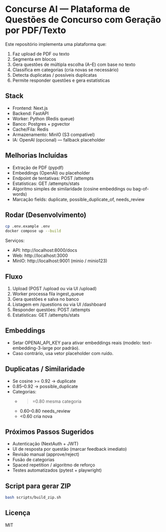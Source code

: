 # Concurse AI — Plataforma de Questões de Concurso com Geração por PDF/Texto

Este repositório implementa uma plataforma que:
1. Faz upload de PDF ou texto
2. Segmenta em blocos
3. Gera questões de múltipla escolha (A–E) com base no texto
4. Classifica em categorias (cria novas se necessário)
5. Detecta duplicatas / possíveis duplicatas
6. Permite responder questões e gera estatísticas

## Stack
- Frontend: Next.js
- Backend: FastAPI
- Worker: Python (Redis queue)
- Banco: Postgres + pgvector
- Cache/Fila: Redis
- Armazenamento: MinIO (S3 compatível)
- IA: OpenAI (opcional) — fallback placeholder

## Melhorias Incluídas
- Extração de PDF (pypdf)
- Embeddings (OpenAI) ou placeholder
- Endpoint de tentativas: POST /attempts
- Estatísticas: GET /attempts/stats
- Algoritmo simples de similaridade (cosine embeddings ou bag-of-words)
- Marcação fields: duplicate, possible_duplicate_of, needs_review

## Rodar (Desenvolvimento)
```bash
cp .env.example .env
docker compose up --build
```

Serviços:
- API: http://localhost:8000/docs
- Web: http://localhost:3000
- MinIO: http://localhost:9001 (minio / minio123)

## Fluxo
1. Upload (POST /upload ou via UI /upload)
2. Worker processa fila ingest_queue
3. Gera questões e salva no banco
4. Listagem em /questions ou via UI /dashboard
5. Responder questões: POST /attempts
6. Estatísticas: GET /attempts/stats

## Embeddings
- Setar OPENAI_API_KEY para ativar embeddings reais (modelo: text-embedding-3-large por padrão).
- Caso contrário, usa vetor placeholder com ruído.

## Duplicatas / Similaridade
- Se cosine >= 0.92 → duplicate
- 0.85–0.92 → possible_duplicate
- Categorias:
  - >=0.80 mesma categoria
  - 0.60–0.80 needs_review
  - <0.60 cria nova

## Próximos Passos Sugeridos
- Autenticação (NextAuth + JWT)
- UI de resposta por questão (marcar feedback imediato)
- Revisão manual (approve/reject)
- Fusão de categorias
- Spaced repetition / algoritmo de reforço
- Testes automatizados (pytest + playwright)

## Script para gerar ZIP
```bash
bash scripts/build_zip.sh
```

## Licença
MIT